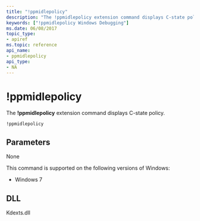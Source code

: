 ```yaml
---
title: "!ppmidlepolicy"
description: "The !ppmidlepolicy extension command displays C-state policy."
keywords: ["!ppmidlepolicy Windows Debugging"]
ms.date: 06/08/2017
topic_type:
- apiref
ms.topic: reference
api_name:
- ppmidlepolicy
api_type:
- NA
---
```


# !ppmidlepolicy

The **!ppmidlepolicy** extension command displays C-state policy.

```dbgcmd
!ppmidlepolicy
```

## Parameters

None

This command is supported on the following versions of Windows:

- Windows 7

## DLL

Kdexts.dll
